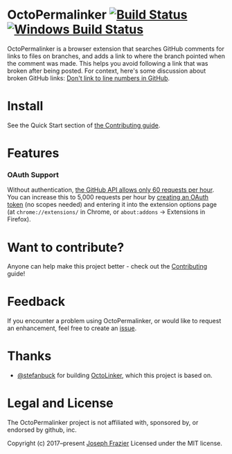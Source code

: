 # OctoPermalinker [![Build Status](https://travis-ci.org/josephfrazier/octopermalinker.svg?branch=master)](https://travis-ci.org/josephfrazier/octopermalinker) [![Windows Build Status](https://ci.appveyor.com/api/projects/status/github/josephfrazier/octopermalinker?svg=true&branch=master)](https://ci.appveyor.com/project/josephfrazier/octopermalinker)

OctoPermalinker is a browser extension that searches GitHub comments for links to files on branches, and adds a link to where the branch pointed when the comment was made. This helps you avoid following a link that was broken after being posted. For context, here's some discussion about broken GitHub links: [Don't link to line numbers in GitHub](https://news.ycombinator.com/item?id=8046710).

# Install

See the Quick Start section of [the Contributing guide](./CONTRIBUTING.md).

# Features

### OAuth Support

Without authentication, [the GitHub API allows only 60 requests per hour](https://developer.github.com/v3/#rate-limiting). You can increase this to 5,000 requests per hour by [creating an OAuth token](https://github.com/settings/tokens) (no scopes needed) and entering it into the extension options page (at `chrome://extensions/` in Chrome, or `about:addons` -> Extensions in Firefox).

# Want to contribute?

Anyone can help make this project better - check out the [Contributing](/CONTRIBUTING.md) guide!

# Feedback

If you encounter a problem using OctoPermalinker, or would like to request an enhancement, feel free to create an [issue](https://github.com/josephfrazier/octopermalinker/issues).

# Thanks

- [@stefanbuck](https://github.com/stefanbuck) for building [OctoLinker], which this project is based on.

[OctoLinker]: https://github.com/OctoLinker/browser-extension/

# Legal and License

The OctoPermalinker project is not affiliated with, sponsored by, or endorsed by github, inc.

Copyright (c) 2017–present [Joseph Frazier](https://github.com/josephfrazier) Licensed under the MIT license.
